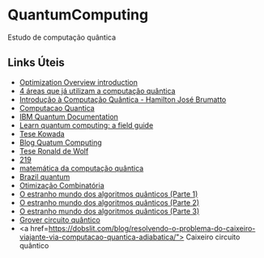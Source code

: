 # QuantumComputing
Estudo de computação quântica


## Links Úteis
- <a href="https://learn.microsoft.com/pt-br/azure/quantum/optimization-overview-introduction">Optimization Overview introduction</a><br>
- <a href="https://itforum.com.br/noticias/4-areas-que-ja-utilizam-a-computacao-quantica/">4 áreas que já utilizam a computação quântica</a><br>
- <a href="https://ic.unicamp.br/~ducatte/mo401/1s2010/T2/096389-t2.pdf">Introdução à Computação Quântica - Hamilton José Brumatto</a><br>
- <a href="https://www.updateordie.com/2021/11/11/computacao-quantica-101-introducao/">Computacao Quantica</a> <br>
- <a href="https://quantum-computing.ibm.com/docs/">IBM Quantum Documentation</a><br>
- <a href="https://quantum-computing.ibm.com/composer/docs/iqx/guide/">Learn quantum computing: a field guide</a><br>
- <a href="https://ead.cead.uff.br/pluginfile.php/47822/mod_resource/content/1/tese%28kowada%29.pdf">Tese Kowada</a><br>
- <a href="https://scottaaronson.blog/">Blog Quatum Computing</a><br>
- <a href="https://homepages.cwi.nl/~rdewolf/qcnotes.pdf">Tese Ronald de Wolf</a><br>
- <a href="http://theory.caltech.edu/~preskill/ph229/">219</a><br>
- <a href="https://medium.com/@filipe.chagas/uma-introdu%C3%A7%C3%A3o-%C3%A0-matem%C3%A1tica-da-computa%C3%A7%C3%A3o-qu%C3%A2ntica-22763e797b8d">matemática da computação quântica</a><br>
- <a href="https://brazilquantum.medium.com/">Brazil quantum</a><br>
- <a href="https://www.ic.unicamp.br/~cid/intro-comb-opt.html"> Otimização Combinatória</a><br>
- <a href="https://www.infoq.com/articles/quantum-computing-intro-one/?itm_source=infoq&itm_campaign=user_page&itm_medium=link"> O estranho mundo dos algoritmos quânticos (Parte 1)</a><br>
- <a href="https://www.infoq.com/br/articles/quantum-computing-algoritms-two/"> O estranho mundo dos algoritmos quânticos (Parte 2)</a><br>
- <a href="https://www.infoq.com/br/articles/quantum-computing-applications-three/"> O estranho mundo dos algoritmos quânticos (Parte 3)</a><br>
- <a href="https://medium.com/@claudiomonteirol.a/computa%C3%A7%C3%A3o-qu%C3%A2ntica-introdu%C3%A7%C3%A3o-ao-pacote-qiskit-e-algoritmo-de-grover-87df11450b8c">Grover circuito quântico</a><br>
- <a href=https://dobslit.com/blog/resolvendo-o-problema-do-caixeiro-viajante-via-computacao-quantica-adiabatica/"> Caixeiro circuito quântico


